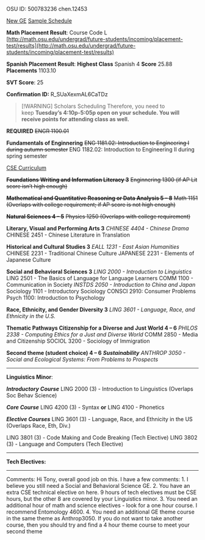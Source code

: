 OSU ID: 500783236
chen.12453

[New GE](https://artsandsciences.osu.edu/sites/default/files/2023-04/bs_new_ge_su23.pdf)
[Sample Schedule](https://www.cse.ohio-state.edu/sites/default/files/2023-03/CSE-Curriculum-Sheet-New-GE-IND-sample-schedule-with-GE-FINAL-1.pdf)

**Math Placement Result**:
Course Code L
[http://math.osu.edu/undergrad/future-students/incoming/placement-test/results](http://math.osu.edu/undergrad/future-students/incoming/placement-test/results)

**Spanish Placement Result**:
**Highest Class**
Spanish 4
**Score**
25.88
**Placements**
1103.10

**SVT Score**:
25

**Confirmation ID:** R_SUaXexmAL6CaTDz

>[!WARNING] Scholars Scheduling
>Therefore, you need to keep **Tuesday’s 4:10p-5:05p open on your schedule. You will receive points for attending class as well.**

**REQUIRED**
~~ENGR 1100.01~~

**Fundamentals of Enginnering**
~~ENG 1181.02: Introduction to Engineering I during autumn semester~~
ENG 1182.02: Introduction to Engineering II during spring semester

[CSE Curriculum](https://cse.osu.edu/sites/default/files/2023-03/CSE-Curriculum-Sheet-New-GE-IND-sample-schedule-with-GE-FINAL-1.pdf)

~~**Foundations** **Writing and Information Literacy 3**~~
~~Enginnering 1300 (if AP Lit score isn’t high enough)~~

~~**Mathematical and Quantitative Reasoning or Data Analysis 5 – 8**~~
~~Math 1151 (Overlaps with college requirement; if AP score is not high enough)~~

~~**Natural Sciences 4 – 5**~~
~~Physics 1250 (Overlaps with college requirement)~~

**Literary, Visual and Performing Arts 3**
*CHINESE 4404 - Chinese Drama*
CHINESE 2451 - Chinese Literature in Translation

**Historical and Cultural Studies 3**
*EALL 1231 - East Asian Humanities*
CHINESE 2231 - Traditional Chinese Culture
JAPANESE 2231 - Elements of Japanese Culture

**Social and Behavioral Sciences 3**
*LING 2000 - Introduction to Linguistics*
LING 2501 - The Basics of Language for Language Learners
COMM 1100 - Communication in Society
*INSTDS 2050 - Introduction to China and Japan*
Sociology 1101 - Introductory Sociology
CONSCI 2910: Consumer Problems
Psych 1100: Introduction to Psychology

**Race, Ethnicity, and Gender Diversity 3**
*LING 3601 - Language, Race, and Ethnicity in the U.S.*

**Thematic Pathways Citizenship for a Diverse and Just World 4 – 6**
*PHILOS 2338 - Computing Ethics for a Just and Diverse World*
COMM 2850 - Media and Citizenship
SOCIOL 3200 - Sociology of Immigration

**Second theme (student choice) 4 – 6**
***Sustainability***
*ANTHROP 3050 - Social and Ecological Systems: From Problems to Prospects*

---

**Linguistics Minor**:

***Introductory Course***
LING 2000 (3) - Introduction to Linguistics (Overlaps Soc Behav Science)

***Core Course***
LING 4200 (3) - Syntax **or** LING 4100 - Phonetics

***Elective Courses***
LING 3601 (3) - Language, Race, and Ethnicity in the US (Overlaps Race, Eth, Div.)

LING 3801 (3) - Code Making and Code Breaking (Tech Elective)
LING 3802 (3) - Language and Computers (Tech Elective)

---

**Tech Electives:**

---
Comments:
Hi Tony, overall good job on this. I have a few comments: 1. I believe you still need a Social and Behavioral Science GE. 2. You have an extra CSE technical elective on here. 9 hours of tech electives must be CSE hours, but the other 8 are covered by your Linguistics minor. 3. You need an additional hour of math and science electives - look for a one hour course. I recommend Entomology 4600. 4. You need an additional GE theme course in the same theme as Anthrop3050. If you do not want to take another course, then you should try and find a 4 hour theme course to meet your second theme
